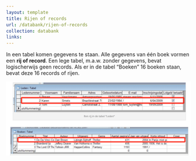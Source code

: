 ```yaml
---
layout: template
title: Rijen of records
url: /databank/rijen-of-records
collection: databank
links:
---
```

In een tabel komen gegevens te staan. Alle gegevens van één boek vormen een <strong>rij of record</strong>. Een lege tabel, m.a.w. zonder gegevens, bevat logischerwijs geen records. Als er in de tabel “Boeken” 16 boeken staan, bevat deze 16 records of rijen.

<img src="images/uitleningen-rijen.png" />